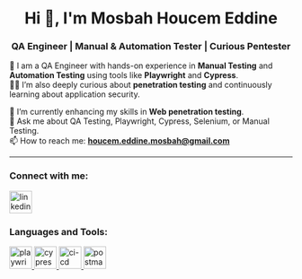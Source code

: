 <h1 align="center">Hi 👋, I'm Mosbah Houcem Eddine</h1>  
<h3 align="center">QA Engineer | Manual & Automation Tester | Curious Pentester</h3>  




🌟 I am a QA Engineer with hands-on experience in **Manual Testing** and **Automation Testing** using tools like **Playwright** and **Cypress**.  
🕵️‍♂️ I’m also deeply curious about **penetration testing** and continuously learning about application security.  

🌱 I’m currently enhancing my skills in **Web penetration testing**.  
💬 Ask me about QA Testing, Playwright, Cypress, Selenium, or Manual Testing.  
📫 How to reach me: **houcem.eddine.mosbah@gmail.com**

---

<h3 align="left">Connect with me:</h3>  
<p align="left">  
  <a href="https://www.linkedin.com/in/mosbah-houcem-eddine-55a886207/" target="_blank">  
    <img align="center" src="https://www.vectorlogo.zone/logos/linkedin/linkedin-icon.svg" alt="linkedin" height="40" width="40" />  
  </a>  
 
</p>  

<h3 align="left">Languages and Tools:</h3>  
<p align="left">  
  <a href="https://playwright.dev/" target="_blank" rel="noreferrer">  
    <img src="https://playwright.dev/img/playwright-logo.svg" alt="playwright" width="40" height="40"/>  
  </a>  
  <a href="https://www.cypress.io/" target="_blank" rel="noreferrer">  
    <img src="https://www.vectorlogo.zone/logos/cypressio/cypressio-icon.svg" alt="cypress" width="40" height="40"/>  
  </a>  
  <a href="https://circleci.com/" target="_blank" rel="noreferrer">  
    <img src="https://circleci.com/docs/assets/img/logo-circleci.svg" alt="ci-cd" width="40" height="40"/>  
  </a>  
  <a href="https://postman.com" target="_blank" rel="noreferrer">  
    <img src="https://www.vectorlogo.zone/logos/getpostman/getpostman-icon.svg" alt="postman" width="40" height="40"/>  
  </a>  
</p>  
